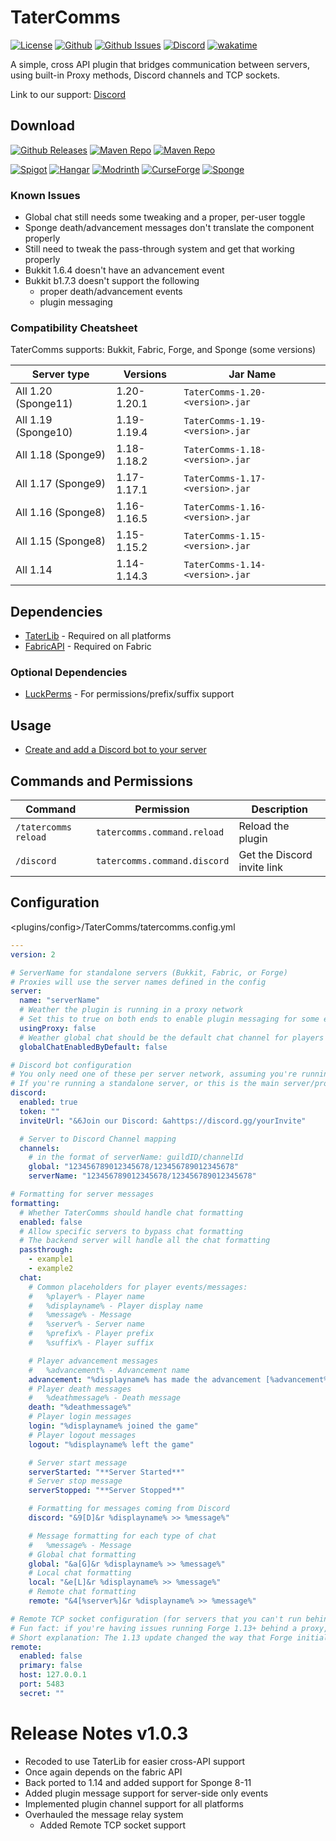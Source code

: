 # TaterComms

[![License](https://img.shields.io/github/license/p0t4t0sandwich/TaterComms?color=blue)](https://img.shields.io/github/downloads/p0t4t0sandwich/TaterComms/LICENSE)
[![Github](https://img.shields.io/github/stars/p0t4t0sandwich/TaterComms)](https://github.com/p0t4t0sandwich/TaterComms)
[![Github Issues](https://img.shields.io/github/issues/p0t4t0sandwich/TaterComms?label=Issues)](https://github.com/p0t4t0sandwich/TaterComms/issues)
[![Discord](https://img.shields.io/discord/1067482396246683708?color=7289da&logo=discord&logoColor=white)](https://discord.neuralnexus.dev)
[![wakatime](https://wakatime.com/badge/user/fc67ce74-ca69-40a4-912f-61b26dbe3068/project/c722f2dd-f37e-4e20-9b32-e00d4d8ec34b.svg)](https://wakatime.com/badge/user/fc67ce74-ca69-40a4-912f-61b26dbe3068/project/c722f2dd-f37e-4e20-9b32-e00d4d8ec34b)

A simple, cross API plugin that bridges communication between servers, using built-in Proxy methods, Discord channels and TCP sockets.

Link to our support: [Discord](https://discord.neuralnexus.dev)

## Download

[![Github Releases](https://img.shields.io/github/downloads/p0t4t0sandwich/TaterComms/total?label=Github&logo=github&color=181717)](https://github.com/p0t4t0sandwich/TaterComms/releases)
[![Maven Repo](https://img.shields.io/maven-metadata/v?label=Release&metadataUrl=https%3A%2F%2Fmaven.neuralnexus.dev%2Freleases%2Fdev%2Fneuralnexus%2FTaterComms%2Fmaven-metadata.xml)](https://maven.neuralnexus.dev/#/releases/dev/neuralnexus/TaterComms)
[![Maven Repo](https://img.shields.io/maven-metadata/v?label=Snapshot&metadataUrl=https%3A%2F%2Fmaven.neuralnexus.dev%2Fsnapshots%2Fdev%2Fneuralnexus%2FTaterComms%2Fmaven-metadata.xml)](https://maven.neuralnexus.dev/#/snapshots/dev/neuralnexus/TaterComms)

[![Spigot](https://img.shields.io/spiget/downloads/110592?label=Spigot&logo=spigotmc&color=ED8106)](https://www.spigotmc.org/resources/tatercomms.110592/)
[![Hangar](https://img.shields.io/badge/Hangar-download-blue)](https://hangar.papermc.io/p0t4t0sandwich/TaterComms)
[![Modrinth](https://img.shields.io/modrinth/dt/tatercomms?label=Modrinth&logo=modrinth&color=00AF5C)](https://modrinth.com/mod/tatercomms)
[![CurseForge](https://img.shields.io/curseforge/dt/877133?label=CurseForge&logo=curseforge&color=F16436)](https://www.curseforge.com/minecraft/mc-mods/tatercomms)
[![Sponge](https://img.shields.io/ore/dt/tatercomms?label=Sponge&logo=https%3A%2F%2Fspongepowered.org%2Ffavicon.ico&color=F7CF0D)](https://ore.spongepowered.org/p0t4t0sandwich/TaterComms)

### Known Issues

- Global chat still needs some tweaking and a proper, per-user toggle
- Sponge death/advancement messages don't translate the component properly
- Still need to tweak the pass-through system and get that working properly
- Bukkit 1.6.4 doesn't have an advancement event
- Bukkit b1.7.3 doesn't support the following
  - proper death/advancement events
  - plugin messaging

### Compatibility Cheatsheet

TaterComms supports: Bukkit, Fabric, Forge, and Sponge (some versions)

| Server type         | Versions    | Jar Name                        |
|---------------------|-------------|---------------------------------|
| All 1.20 (Sponge11) | 1.20-1.20.1 | `TaterComms-1.20-<version>.jar` |
| All 1.19 (Sponge10) | 1.19-1.19.4 | `TaterComms-1.19-<version>.jar` |
| All 1.18 (Sponge9)  | 1.18-1.18.2 | `TaterComms-1.18-<version>.jar` |
| All 1.17 (Sponge9)  | 1.17-1.17.1 | `TaterComms-1.17-<version>.jar` |
| All 1.16 (Sponge8)  | 1.16-1.16.5 | `TaterComms-1.16-<version>.jar` |
| All 1.15 (Sponge8)  | 1.15-1.15.2 | `TaterComms-1.15-<version>.jar` |
| All 1.14            | 1.14-1.14.3 | `TaterComms-1.14-<version>.jar` |

## Dependencies

- [TaterLib](https://github.com/p0t4t0sandwich/TaterLib) - Required on all platforms
- [FabricAPI](https://modrinth.com/mod/fabric-api) - Required on Fabric

### Optional Dependencies

- [LuckPerms](https://luckperms.net/) - For permissions/prefix/suffix support

## Usage

- [Create and add a Discord bot to your server](https://discordpy.readthedocs.io/en/stable/discord.html)

## Commands and Permissions

| Command              | Permission                   | Description                 |
|----------------------|------------------------------|-----------------------------|
| `/tatercomms reload` | `tatercomms.command.reload`  | Reload the plugin           |
| `/discord`           | `tatercomms.command.discord` | Get the Discord invite link |

## Configuration

<plugins/config>/TaterComms/tatercomms.config.yml

```yaml
---
version: 2

# ServerName for standalone servers (Bukkit, Fabric, or Forge)
# Proxies will use the server names defined in the config
server:
  name: "serverName"
  # Weather the plugin is running in a proxy network
  # Set this to true on both ends to enable plugin messaging for some events (player advancements, death messages, etc.)
  usingProxy: false
  # Weather global chat should be the default chat channel for players
  globalChatEnabledByDefault: false

# Discord bot configuration
# You only need one of these per server network, assuming you're running a primary proxy/socket to handle chats
# If you're running a standalone server, or this is the main server/proxy in your network, set primary to true and set the channel mappings accordingly
discord:
  enabled: true
  token: ""
  inviteUrl: "&6Join our Discord: &ahttps://discord.gg/yourInvite"

  # Server to Discord Channel mapping
  channels:
    # in the format of serverName: guildID/channelId
    global: "123456789012345678/123456789012345678"
    serverName: "123456789012345678/123456789012345678"

# Formatting for server messages
formatting:
  # Whether TaterComms should handle chat formatting
  enabled: false
  # Allow specific servers to bypass chat formatting
  # The backend server will handle all the chat formatting
  passthrough:
    - example1
    - example2
  chat:
    # Common placeholders for player events/messages:
    #   %player% - Player name
    #   %displayname% - Player display name
    #   %message% - Message
    #   %server% - Server name
    #   %prefix% - Player prefix
    #   %suffix% - Player suffix

    # Player advancement messages
    #   %advancement% - Advancement name
    advancement: "%displayname% has made the advancement [%advancement%]!"
    # Player death messages
    #   %deathmessage% - Death message
    death: "%deathmessage%"
    # Player login messages
    login: "%displayname% joined the game"
    # Player logout messages
    logout: "%displayname% left the game"

    # Server start message
    serverStarted: "**Server Started**"
    # Server stop message
    serverStopped: "**Server Stopped**"

    # Formatting for messages coming from Discord
    discord: "&9[D]&r %displayname% >> %message%"

    # Message formatting for each type of chat
    #   %message% - Message
    # Global chat formatting
    global: "&a[G]&r %displayname% >> %message%"
    # Local chat formatting
    local: "&e[L]&r %displayname% >> %message%"
    # Remote chat formatting
    remote: "&4[%server%]&r %displayname% >> %message%"

# Remote TCP socket configuration (for servers that you can't run behind a proxy)
# Fun fact: if you're having issues running Forge 1.13+ behind a proxy, check out Ambassador: https://github.com/adde0109/Ambassador
# Short explanation: The 1.13 update changed the way that Forge initializes and syncs mod/datapack data with the server, this causes issues with the way that the proxy works
remote:
  enabled: false
  primary: false
  host: 127.0.0.1
  port: 5483
  secret: ""
```

# Release Notes v1.0.3

- Recoded to use TaterLib for easier cross-API support
- Once again depends on the fabric API
- Back ported to 1.14 and added support for Sponge 8-11
- Added plugin message support for server-side only events
- Implemented plugin channel support for all platforms
- Overhauled the message relay system
  - Added Remote TCP socket support
